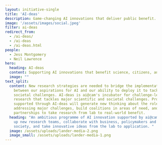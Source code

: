 ```yaml
---
layout: initiative-single
title: 'AI-deas'
description: Game-changing AI innovations that deliver public benefit.
image: '/assets/images/social.jpeg'
filter: ai-deas
redirect_from:
  - /ai-deas/
  - /ai-deas
  - /ai-deas.html
people:
  - Jess Montgomery
  - Neil Lawrence
hero:
  heading: AI-deas
  content: Supporting AI innovations that benefit science, citizens, and society.
  image: ""
text_split:
  content: New research strategies are needed to bridge the implementation gap
    between our aspirations for AI and our ability to deploy it to tackle major
    societal challenges. AI-deas is ai@cam's incubator for challenge-led AI
    research that tackles major scientific and societal challenges. Projects
    supported through AI-deas will generate new thinking about the role of AI in
    addressing major challenges, build coalitions in areas of need, and create
    partnerships to take research from lab to real-world benefit.
  heading: "An ambitious programme of AI innovation supported by ai@cam will spin
    up new research teams, collaborate with business, policymakers and civil
    society, and take innovative ideas from the lab to application. "
  image: /assets/uploads/lander-media-2.png
  image_small: /assets/uploads/lander-media-1.png
---
```

